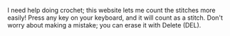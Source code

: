 I need help doing crochet; this website lets me count the stitches more easily!
Press any key on your keyboard, and it will count as a stitch. Don't worry about making a mistake; you can erase it with Delete (DEL).
